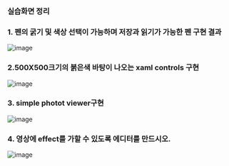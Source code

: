 ### 실습화면 정리

### 1. 펜의 굵기 및 색상 선택이 가능하며 저장과 읽기가 가능한 펜 구현 결과
   
 ![image](https://github.com/qkrgudals1030/gimal/assets/50895124/775be1d2-7369-400e-a916-09b31c23ae0c)

### 2.500X500크기의 붉은색 바탕이 나오는 xaml controls 구현

 ![image](https://github.com/qkrgudals1030/gimal/assets/50895124/2f261de9-11f7-4984-b96a-331e5862506a)

### 3. simple photot viewer구현

![image](https://github.com/qkrgudals1030/gimal/assets/50895124/7abcaa62-1037-4206-bb82-ad483a7ea05f) 

### 4. 영상에 effect를 가할 수 있도록 에디터를 만드시오.

![image](https://github.com/qkrgudals1030/gimal/assets/50895124/a17eead3-442f-4263-af05-393ac03b4ab4)


